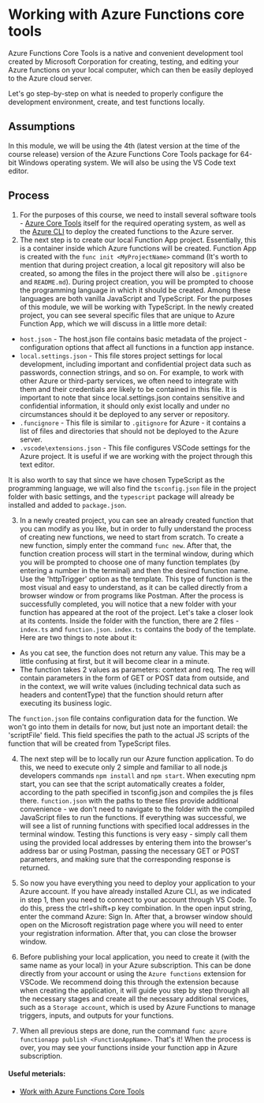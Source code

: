 # Working with Azure Functions core tools

Azure Functions Core Tools is a native and convenient development tool created by Microsoft Corporation for creating, testing, and editing your Azure functions on your local computer, which can then be easily deployed to the Azure cloud server.

Let's go step-by-step on what is needed to properly configure the development environment, create, and test functions locally.

## Assumptions

In this module, we will be using the 4th (latest version at the time of the course release) version of the Azure Functions Core Tools package for 64-bit Windows operating system. We will also be using the VS Code text editor. 

## Process

1. For the purposes of this course, we need to install several software tools - [Azure Core Tools](https://learn.microsoft.com/en-us/azure/azure-functions/functions-run-local?tabs=v4%2Cwindows%2Cts%2Cportal%2Cbash#install-the-azure-functions-core-tools) itself for the required operating system, as well as the [Azure CLI](https://learn.microsoft.com/en-us/cli/azure/install-azure-cli) to deploy the created functions to the Azure server.
2. The next step is to create our local Function App project. Essentially, this is a container inside which Azure functions will be created. Function App is created with the `func init <MyProjectName>` command (It's worth to mention that during project creation, a local git repository will also be created, so among the files in the project there will also be `.gitignore` and `README.md`). During project creation, you will be prompted to choose the programming language in which it should be created. Among these languages are both vanilla JavaScript and TypeScript. For the purposes of this module, we will be working with TypeScript.
In the newly created project, you can see several specific files that are unique to Azure Function App, which we will discuss in a little more detail:
- `host.json` - The host.json file contains basic metadata of the project - configuration options that affect all functions in a function app instance.
- `local.settings.json` - This file stores project settings for local development, including important and confidential project data such as passwords, connection strings, and so on. For example, to work with other Azure or third-party services, we often need to integrate with them and their credentials are likely to be contained in this file. It is important to note that since local.settings.json contains sensitive and confidential information, it should only exist locally and under no circumstances should it be deployed to any server or repository.
- `.funcignore` - This file is similar to `.gitignore` for Azure - it contains a list of files and directories that should not be deployed to the Azure server.
- `.vscode\extensions.json` - This file configures VSCode settings for the Azure project. It is useful if we are working with the project through this text editor.

It is also worth to say that since we have chosen TypeScript as the programming language, we will also find the `tsconfig.json` file in the project folder with basic settings, and the `typescript` package will already be installed and added to `package.json`.

3. In a newly created project, you can see an already created function that you can modify as you like, but in order to fully understand the process of creating new functions, we need to start from scratch. To create a new function, simply enter the command `func new`. After that, the function creation process will start in the terminal window, during which you will be prompted to choose one of many function templates (by entering a number in the terminal) and then the desired function name. Use the 'httpTrigger' option as the template. This type of function is the most visual and easy to understand, as it can be called directly from a browser window or from programs like Postman. After the process is successfully completed, you will notice that a new folder with your function has appeared at the root of the project. Let's take a closer look at its contents.
Inside the folder with the function, there are 2 files - `index.ts` and `function.json`. `index.ts` contains the body of the template. Here are two things to note about it:
- As you cat see, the function does not return any value. This may be a little confusing at first, but it will become clear in a minute.
- The function takes 2 values as parameters: context and req. The req will contain parameters in the form of GET or POST data from outside, and in the context, we will write values (including technical data such as headers and contentType) that the function should return after executing its business logic.

The `function.json` file contains configuration data for the function. We won't go into them in details for now, but just note an important detail: the 'scriptFile' field. This field specifies the path to the actual JS scripts of the function that will be created from TypeScript files.

4. The next step will be to locally run our Azure function application. To do this, we need to execute only 2 simple and familiar to all node.js developers commands `npm install` and `npm start`. When executing npm start, you can see that the script automatically creates a folder, according to the path specified in tsconfig.json and compiles the js files there. `function.json` with the paths to these files provide additional convenience - we don't need to navigate to the folder with the compiled JavaScript files to run the functions. If everything was successful, we will see a list of running functions with specified local addresses in the terminal window.
Testing this functions is very easy - simply call them using the provided local addresses by entering them into the browser's address bar or using Postman, passing the necessary GET or POST parameters, and making sure that the corresponding response is returned.

5. So now you have everything you need to deploy your application to your Azure account. If you have already installed Azure CLI, as we indicated in step 1, then you need to connect to your account through VS Code. To do this, press the ctrl+shift+p key combination. In the open input string, enter the command Azure: Sign In. After that, a browser window should open on the Microsoft registration page where you will need to enter your registration information. After that, you can close the browser window.

6. Before publishing your local application, you need to create it (with the same name as your local) in your Azure subscription. This can be done directly from your account or using the `Azure functions` extension for VSCode. We recommend doing this through the extension because when creating the application, it will guide you step by step through all the necessary stages and create all the necessary additional services, such as a `Storage account`, which is used by Azure Functions to manage triggers, inputs, and outputs for your functions.

6. When all previous steps are done, run the command `func azure functionapp publish <FunctionAppName>`. That's it! When the process is over, you may see your functions inside your function app in Azure subscription.

#### Useful meterials:
 - [Work with Azure Functions Core Tools](https://learn.microsoft.com/en-us/azure/azure-functions/functions-run-local)